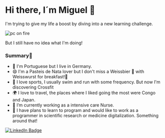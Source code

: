 


# Hi there, I´m Miguel 👋

I'm trying to give my life a boost by diving into a new learning challenge. 

![pc on fire](https://media.giphy.com/media/g79am6uuZJKSc/giphy.gif)

But I still have no idea what I'm doing!

### Summary👋
- 🌱 I'm Portuguese but I live in Germany. 
- 😄 I'm a Pasteis de Nata lover but I don't miss a Weissbier :beer: with Weisswurst for breakfast!:pretzel:	
- :running_shirt_with_sash:	I love sports, I usually swim and run with some frequency. But now I'm discovering Crossfit 
- :earth_africa:	I love to travel, the places where I liked going the most were Congo and Japan.
- :hospital: I’m currently working as a intensive care Nurse.
- 👯 I have plans to learn to program and would like to work as a programmer in scientific research or medicine digitalization. Something around that!



[![LinkedIn Badge](https://img.shields.io/badge/-LinkedIn-blue?style=social&logo=Linkedin&logoColor=blue&link=https://www.linkedin.com/in/miguel-pinto-8550153b)](https://www.linkedin.com/in/miguel-pinto-8550153b/)






<!--
**MiketheBite/mikethebite** is a ✨ _special_ ✨ repository because its `README.md` (this file) appears on your GitHub profile.

Here are some ideas to get you started:

- 🔭 I’m currently working on ...
- 🌱 I’m currently learning ...
- 👯 I’m looking to collaborate on ...
- 🤔 I’m looking for help with ...
- 💬 Ask me about ...
- 📫 How to reach me: ...
- 😄 Pronouns: ...
- ⚡ Fun fact: ...
-->
